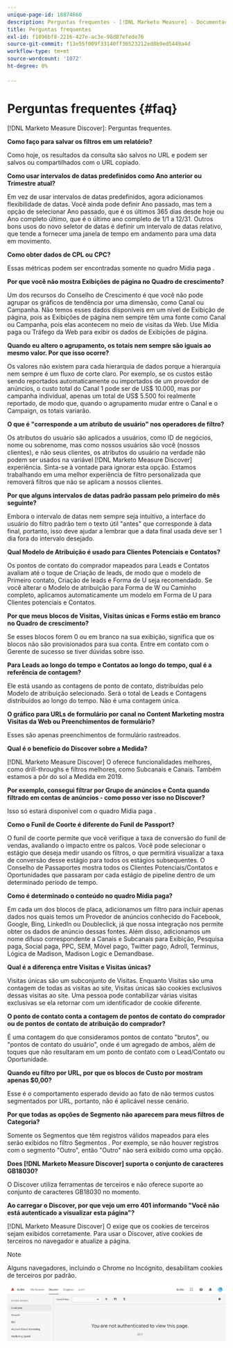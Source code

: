 ```yaml
---
unique-page-id: 18874660
description: Perguntas frequentes - [!DNL Marketo Measure] - Documentação do produto
title: Perguntas frequentes
exl-id: f1896bf8-2216-427e-ac3e-98d87efede76
source-git-commit: f13e55f009f33140ff36523212ed8b9ed5449a4d
workflow-type: tm+mt
source-wordcount: '1072'
ht-degree: 0%

---
```


# Perguntas frequentes {#faq}

[!DNL Marketo Measure Discover]: Perguntas frequentes.

**Como faço para salvar os filtros em um relatório?**

Como hoje, os resultados da consulta são salvos no URL e podem ser salvos ou compartilhados com o URL copiado.

**Como usar intervalos de datas predefinidos como Ano anterior ou Trimestre atual?**

Em vez de usar intervalos de datas predefinidos, agora adicionamos flexibilidade de datas. Você ainda pode definir Ano passado, mas tem a opção de selecionar Ano passado, que é os últimos 365 dias desde hoje ou Ano completo último, que é o último ano completo de 1/1 a 12/31. Outros bons usos do novo seletor de datas é definir um intervalo de datas relativo, que tende a fornecer uma janela de tempo em andamento para uma data em movimento.

**Como obter dados de CPL ou CPC?**

Essas métricas podem ser encontradas somente no quadro Mídia paga .

**Por que você não mostra Exibições de página no Quadro de crescimento?**

Um dos recursos do Conselho de Crescimento é que você não pode agrupar os gráficos de tendência por uma dimensão, como Canal ou Campanha. Não temos esses dados disponíveis em um nível de Exibição de página, pois as Exibições de página nem sempre têm uma fonte como Canal ou Campanha, pois elas acontecem no meio de visitas da Web. Use Mídia paga ou Tráfego da Web para exibir os dados de Exibições de página.

**Quando eu altero o agrupamento, os totais nem sempre são iguais ao mesmo valor. Por que isso ocorre?**

Os valores não existem para cada hierarquia de dados porque a hierarquia nem sempre é um fluxo de corte claro. Por exemplo, se os custos estão sendo reportados automaticamente ou importados de um provedor de anúncios, o custo total do Canal 1 pode ser de US$ 10.000, mas por campanha individual, apenas um total de US$ 5.500 foi realmente reportado, de modo que, quando o agrupamento mudar entre o Canal e o Campaign, os totais variarão.

**O que é &quot;corresponde a um atributo de usuário&quot; nos operadores de filtro?**

Os atributos do usuário são aplicados a usuários, como ID de negócios, nome ou sobrenome, mas como nossos usuários são você (nossos clientes), e não seus clientes, os atributos do usuário na verdade não podem ser usados na variável [!DNL Marketo Measure Discover] experiência. Sinta-se à vontade para ignorar esta opção. Estamos trabalhando em uma melhor experiência de filtro personalizada que removerá filtros que não se aplicam a nossos clientes.

**Por que alguns intervalos de datas padrão passam pelo primeiro do mês seguinte?**

Embora o intervalo de datas nem sempre seja intuitivo, a interface do usuário do filtro padrão tem o texto útil &quot;antes&quot; que corresponde à data final, portanto, isso deve ajudar a lembrar que a data final usada deve ser 1 dia fora do intervalo desejado.

**Qual Modelo de Atribuição é usado para Clientes Potenciais e Contatos?**

Os pontos de contato do comprador mapeados para Leads e Contatos avaliam até o toque de Criação de leads, de modo que o modelo de Primeiro contato, Criação de leads e Forma de U seja recomendado. Se você alterar o Modelo de atribuição para Forma de W ou Caminho completo, aplicamos automaticamente um modelo em Forma de U para Clientes potenciais e Contatos.

**Por que meus blocos de Visitas, Visitas únicas e Forms estão em branco no Quadro de crescimento?**

Se esses blocos forem 0 ou em branco na sua exibição, significa que os blocos não são provisionados para sua conta. Entre em contato com o Gerente de sucesso se tiver dúvidas sobre isso.

**Para Leads ao longo do tempo e Contatos ao longo do tempo, qual é a referência de contagem?**

Ele está usando as contagens de ponto de contato, distribuídas pelo Modelo de atribuição selecionado. Será o total de Leads e Contagens distribuídos ao longo do tempo. Não é uma contagem única.

**O gráfico para URLs de formulário por canal no Content Marketing mostra Visitas da Web ou Preenchimentos de formulário?**

Esses são apenas preenchimentos de formulário rastreados.

**Qual é o benefício do Discover sobre a Medida?**

[!DNL Marketo Measure Discover] O oferece funcionalidades melhores, como drill-throughs e filtros melhores, como Subcanais e Canais. Também estamos a pôr do sol a Medida em 2019.

**Por exemplo, consegui filtrar por Grupo de anúncios e Conta quando filtrado em contas de anúncios - como posso ver isso no Discover?**

Isso só estará disponível com o quadro Mídia paga .

**Como o Funil de Coorte é diferente do Funil de Passport?**

O funil de coorte permite que você verifique a taxa de conversão do funil de vendas, avaliando o impacto entre os palcos. Você pode selecionar o estágio que deseja medir usando os filtros, o que permitirá visualizar a taxa de conversão desse estágio para todos os estágios subsequentes. O Conselho de Passaportes mostra todos os Clientes Potenciais/Contatos e Oportunidades que passaram por cada estágio de pipeline dentro de um determinado período de tempo.

**Como é determinado o conteúdo no quadro Mídia paga?**

Em cada um dos blocos de placa, adicionamos um filtro para incluir apenas dados nos quais temos um Provedor de anúncios conhecido do Facebook, Google, Bing, LinkedIn ou Doubleclick, já que nossa integração nos permite obter os dados de anúncio dessas fontes. Além disso, adicionamos um nome difuso correspondente a Canais e Subcanais para Exibição, Pesquisa paga, Social paga, PPC, SEM, Móvel pago, Twitter pago, Adroll, Terminus, Lógica de Madison, Madison Logic e Demandbase.

**Qual é a diferença entre Visitas e Visitas únicas?**

Visitas únicas são um subconjunto de Visitas. Enquanto Visitas são uma contagem de todas as visitas ao site, Visitas únicas são cookies exclusivos dessas visitas ao site. Uma pessoa pode contabilizar várias visitas exclusivas se ela retornar com um identificador de cookie diferente.

**O ponto de contato conta a contagem de pontos de contato do comprador ou de pontos de contato de atribuição do comprador?**

É uma contagem do que consideramos pontos de contato &quot;brutos&quot;, ou &quot;pontos de contato do usuário&quot;, onde é um agregado de ambos, além de toques que não resultaram em um ponto de contato com o Lead/Contato ou Oportunidade.

**Quando eu filtro por URL, por que os blocos de Custo por mostram apenas $0,00?**

Esse é o comportamento esperado devido ao fato de não termos custos segmentados por URL, portanto, não é aplicável nesse cenário.

**Por que todas as opções de Segmento não aparecem para meus filtros de Categoria?**

Somente os Segmentos que têm registros válidos mapeados para eles serão exibidos no filtro Segmentos . Por exemplo, se não houver registros com o segmento &quot;Outro&quot;, então &quot;Outro&quot; não será exibido como uma opção.

**Does [!DNL Marketo Measure Discover] suporta o conjunto de caracteres GB18030?**

O Discover utiliza ferramentas de terceiros e não oferece suporte ao conjunto de caracteres GB18030 no momento.

**Ao carregar o Discover, por que vejo um erro 401 informando &quot;Você não está autenticado a visualizar esta página&quot;?**

[!DNL Marketo Measure Discover] O exige que os cookies de terceiros sejam exibidos corretamente. Para usar o Discover, ative cookies de terceiros no navegador e atualize a página.

>[!NOTE]
>
>Alguns navegadores, incluindo o Chrome no Incógnito, desabilitam cookies de terceiros por padrão.

![](assets/faq-1.png)